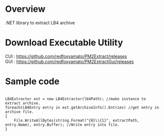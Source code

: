 # Overview
.NET library to extract LB4 archive

# Download Executable Utility
CUI : <https://github.com/redfoxyamato/PM2Extract/releases><br>
GUI : <https://github.com/redfoxyamato/PM2ExtractGui/releases>

# Sample code
```

LB4Extractor ext = new LB4Extractor(lb4Path); //make instance to extract archive.
foreach(LB4Entry entry in ext.getArchiveInfo().Entries) //get entry in archive file.
{
    File.WriteAllBytes(string.Format("{0}\\{1}", extractPath, entry.Name), entry.Buffer); //Write entry into file.
}
```
